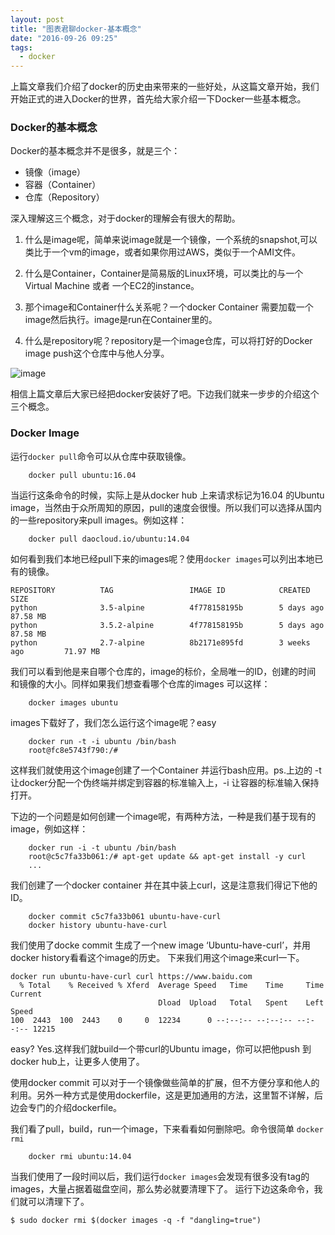 ```yaml
---
layout: post
title: "图表君聊docker-基本概念"
date: "2016-09-26 09:25"
tags:
  - docker
---
```


上篇文章我们介绍了docker的历史由来带来的一些好处，从这篇文章开始，我们开始正式的进入Docker的世界，首先给大家介绍一下Docker一些基本概念。

### Docker的基本概念
Docker的基本概念并不是很多，就是三个：

* 镜像（image）
* 容器（Container）
* 仓库（Repository）

深入理解这三个概念，对于docker的理解会有很大的帮助。

1. 什么是image呢，简单来说image就是一个镜像，一个系统的snapshot,可以类比于一个vm的image，或者如果你用过AWS，类似于一个AMI文件。

2. 什么是Container，Container是简易版的Linux环境，可以类比的与一个Virtual Machine 或者 一个EC2的instance。
3. 那个image和Container什么关系呢？一个docker Container 需要加载一个image然后执行。image是run在Container里的。
4. 什么是repository呢？repository是一个image仓库，可以将打好的Docker image push这个仓库中与他人分享。

![image]({{url}}/resources/img/image-run-container.PNG)

相信上篇文章后大家已经把docker安装好了吧。下边我们就来一步步的介绍这个三个概念。

### Docker Image
运行```docker pull```命令可以从仓库中获取镜像。

```
	docker pull ubuntu:16.04
```
当运行这条命令的时候，实际上是从docker hub 上来请求标记为16.04 的Ubuntu image，当然由于众所周知的原因，pull的速度会很慢。所以我们可以选择从国内的一些repository来pull images。例如这样：

```
	docker pull daocloud.io/ubuntu:14.04
```

如何看到我们本地已经pull下来的images呢？使用```docker images```可以列出本地已有的镜像。

```
REPOSITORY          TAG                 IMAGE ID            CREATED             SIZE
python              3.5-alpine          4f778158195b        5 days ago          87.58 MB
python              3.5.2-alpine        4f778158195b        5 days ago          87.58 MB
python              2.7-alpine          8b2171e895fd        3 weeks ago         71.97 MB

```
我们可以看到他是来自哪个仓库的，image的标价，全局唯一的ID，创建的时间 和镜像的大小。同样如果我们想查看哪个仓库的images 可以这样：

```
	docker images ubuntu
```
images下载好了，我们怎么运行这个image呢？easy

```
	docker run -t -i ubuntu /bin/bash
	root@fc8e5743f790:/#
```
这样我们就使用这个image创建了一个Container 并运行bash应用。ps.上边的 -t 让docker分配一个伪终端并绑定到容器的标准输入上，-i 让容器的标准输入保持打开。

下边的一个问题是如何创建一个image呢，有两种方法，一种是我们基于现有的image，例如这样：

```
	docker run -i -t ubuntu /bin/bash
	root@c5c7fa33b061:/# apt-get update && apt-get install -y curl
	...
```
我们创建了一个docker container 并在其中装上curl，这是注意我们得记下他的ID。

```
	docker commit c5c7fa33b061 ubuntu-have-curl
	docker history ubuntu-have-curl
```
我们使用了docke commit 生成了一个new image ‘Ubuntu-have-curl’，并用docker history看看这个image的历史。
下来我们用这个image来curl一下。

```
docker run ubuntu-have-curl curl https://www.baidu.com
  % Total    % Received % Xferd  Average Speed   Time    Time     Time  Current
                                 Dload  Upload   Total   Spent    Left  Speed
100  2443  100  2443    0     0  12234      0 --:--:-- --:--:-- --:--:-- 12215

```
easy? Yes.这样我们就build一个带curl的Ubuntu image，你可以把他push 到 docker hub上，让更多人使用了。

使用docker commit 可以对于一个镜像做些简单的扩展，但不方便分享和他人的利用。另外一种方式是使用dockerfile，这是更加通用的方法，这里暂不详解，后边会专门的介绍dockerfile。

我们看了pull，build，run一个image，下来看看如何删除吧。命令很简单 ```docker rmi```

```
	docker rmi ubuntu:14.04
```
当我们使用了一段时间以后，我们运行```docker images```会发现有很多没有tag的images，大量占据着磁盘空间，那么势必就要清理下了。
运行下边这条命令，我们就可以清理下了。

```
$ sudo docker rmi $(docker images -q -f "dangling=true")

```








